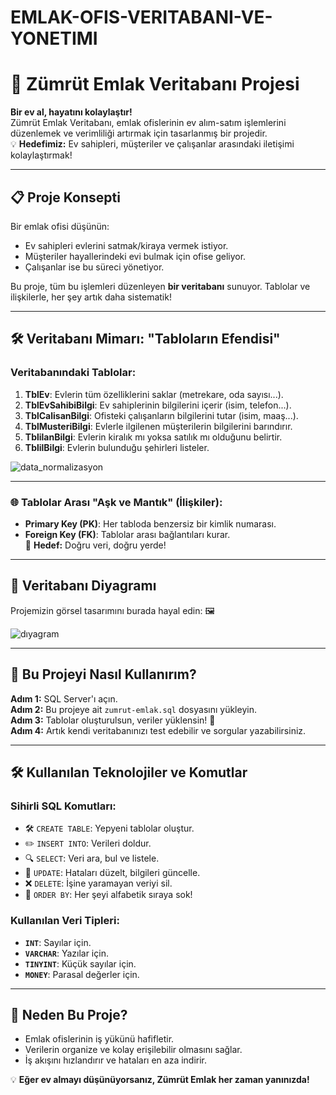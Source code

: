 # EMLAK-OFIS-VERITABANI-VE-YONETIMI
# 🏡 Zümrüt Emlak Veritabanı Projesi

**Bir ev al, hayatını kolaylaştır!**  
Zümrüt Emlak Veritabanı, emlak ofislerinin ev alım-satım işlemlerini düzenlemek ve verimliliği artırmak için tasarlanmış bir projedir.  
💡 **Hedefimiz:** Ev sahipleri, müşteriler ve çalışanlar arasındaki iletişimi kolaylaştırmak!

---

## 📋 Proje Konsepti

Bir emlak ofisi düşünün:  
- Ev sahipleri evlerini satmak/kiraya vermek istiyor.  
- Müşteriler hayallerindeki evi bulmak için ofise geliyor.  
- Çalışanlar ise bu süreci yönetiyor.  

Bu proje, tüm bu işlemleri düzenleyen **bir veritabanı** sunuyor. Tablolar ve ilişkilerle, her şey artık daha sistematik!

---

## 🛠️ Veritabanı Mimarı: "Tabloların Efendisi"

### Veritabanındaki Tablolar:
1. **TblEv**: Evlerin tüm özelliklerini saklar (metrekare, oda sayısı...).
2. **TblEvSahibiBilgi**: Ev sahiplerinin bilgilerini içerir (isim, telefon...).
3. **TblCalisanBilgi**: Ofisteki çalışanların bilgilerini tutar (isim, maaş...).
4. **TblMusteriBilgi**: Evlerle ilgilenen müşterilerin bilgilerini barındırır.
5. **TblilanBilgi**: Evlerin kiralık mı yoksa satılık mı olduğunu belirtir.
6. **TblilBilgi**: Evlerin bulunduğu şehirleri listeler.

![data_normalizasyon](https://github.com/user-attachments/assets/798cc79f-a379-4bbd-85b4-05aac68e5fe1)

---

### 🌐 Tablolar Arası "Aşk ve Mantık" (İlişkiler):
- **Primary Key (PK)**: Her tabloda benzersiz bir kimlik numarası.
- **Foreign Key (FK)**: Tablolar arası bağlantıları kurar.  
🎯 **Hedef:** Doğru veri, doğru yerde!

---

## 📐 Veritabanı Diyagramı

Projemizin görsel tasarımını burada hayal edin: 🖼️  

![dıyagram](https://github.com/user-attachments/assets/0ac5f6b9-683f-47a0-90f7-69afe38e6dc3)

---

## 🚀 Bu Projeyi Nasıl Kullanırım?

**Adım 1:** SQL Server'ı açın.  
**Adım 2:** Bu projeye ait `zumrut-emlak.sql` dosyasını yükleyin.  
**Adım 3:** Tablolar oluşturulsun, veriler yüklensin! 🎉  
**Adım 4:** Artık kendi veritabanınızı test edebilir ve sorgular yazabilirsiniz.

---

## 🛠️ Kullanılan Teknolojiler ve Komutlar

### **Sihirli SQL Komutları:**
- 🛠️ `CREATE TABLE`: Yepyeni tablolar oluştur.
- ✏️ `INSERT INTO`: Verileri doldur.
- 🔍 `SELECT`: Veri ara, bul ve listele.
- 🔄 `UPDATE`: Hataları düzelt, bilgileri güncelle.
- ❌ `DELETE`: İşine yaramayan veriyi sil.
- 🎨 `ORDER BY`: Her şeyi alfabetik sıraya sok!

### **Kullanılan Veri Tipleri:**
- **`INT`**: Sayılar için.
- **`VARCHAR`**: Yazılar için.
- **`TINYINT`**: Küçük sayılar için.
- **`MONEY`**: Parasal değerler için.

---

## 🌟 Neden Bu Proje?

- Emlak ofislerinin iş yükünü hafifletir.  
- Verilerin organize ve kolay erişilebilir olmasını sağlar.  
- İş akışını hızlandırır ve hataları en aza indirir.  

💡 **Eğer ev almayı düşünüyorsanız, Zümrüt Emlak her zaman yanınızda!**
